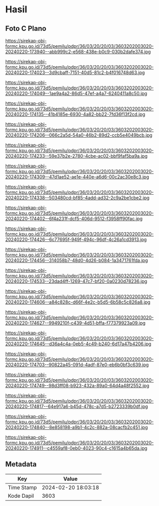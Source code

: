 # Hasil

## Foto C Plano

https://sirekap-obj-formc.kpu.go.id/73d5/pemilu/pdpr/36/03/20/20/03/3603202003020-20240220-173940--abb999c2-e568-438e-b0c9-030b2dafe374.jpg

https://sirekap-obj-formc.kpu.go.id/73d5/pemilu/pdpr/36/03/20/20/03/3603202003020-20240220-174023--3d9cbaff-7151-40d5-81c2-b4f016748d63.jpg

https://sirekap-obj-formc.kpu.go.id/73d5/pemilu/pdpr/36/03/20/20/03/3603202003020-20240220-174049--1ae9a4a2-86d5-47ef-a4a7-6240411a8c50.jpg

https://sirekap-obj-formc.kpu.go.id/73d5/pemilu/pdpr/36/03/20/20/03/3603202003020-20240220-174135--41b4185e-6930-4a82-bb22-7fd36f13f2cd.jpg

https://sirekap-obj-formc.kpu.go.id/73d5/pemilu/pdpr/36/03/20/20/03/3603202003020-20240220-174206--066c2a5d-54a0-46b2-89d2-ccb5e4049bcb.jpg

https://sirekap-obj-formc.kpu.go.id/73d5/pemilu/pdpr/36/03/20/20/03/3603202003020-20240220-174233--59e37b2e-2780-4cbe-ac02-bbf9faf5ba9a.jpg

https://sirekap-obj-formc.kpu.go.id/73d5/pemilu/pdpr/36/03/20/20/03/3603202003020-20240220-174309--47d1ae52-ae1e-440e-a6d6-00c2ac30e8c3.jpg

https://sirekap-obj-formc.kpu.go.id/73d5/pemilu/pdpr/36/03/20/20/03/3603202003020-20240220-174338--503480cd-bf85-4add-ad32-2c9a2be1cbe2.jpg

https://sirekap-obj-formc.kpu.go.id/73d5/pemilu/pdpr/36/03/20/20/03/3603202003020-20240220-174402--6f4a231f-dcf5-406d-9512-f3958ff90fac.jpg

https://sirekap-obj-formc.kpu.go.id/73d5/pemilu/pdpr/36/03/20/20/03/3603202003020-20240220-174426--6c77695f-949f-494c-96df-4c26a1cd3913.jpg

https://sirekap-obj-formc.kpu.go.id/73d5/pemilu/pdpr/36/03/20/20/03/3603202003020-20240220-174456--314058b7-48d0-4d26-b084-1a3471761fda.jpg

https://sirekap-obj-formc.kpu.go.id/73d5/pemilu/pdpr/36/03/20/20/03/3603202003020-20240220-174533--23dad4ff-1269-47c7-bf20-0a0230d78236.jpg

https://sirekap-obj-formc.kpu.go.id/73d5/pemilu/pdpr/36/03/20/20/03/3603202003020-20240220-174606--a84c828c-d66f-4e2c-b5d5-6b58c5c826a8.jpg

https://sirekap-obj-formc.kpu.go.id/73d5/pemilu/pdpr/36/03/20/20/03/3603202003020-20240220-174627--9949210f-c439-4d51-bffa-f77379923a09.jpg

https://sirekap-obj-formc.kpu.go.id/73d5/pemilu/pdpr/36/03/20/20/03/3603202003020-20240220-174645--d36a4c4a-0eb5-4c49-b240-6d17a47b4206.jpg

https://sirekap-obj-formc.kpu.go.id/73d5/pemilu/pdpr/36/03/20/20/03/3603202003020-20240220-174703--90822a45-091d-4adf-87e0-eb6b0bf3c639.jpg

https://sirekap-obj-formc.kpu.go.id/73d5/pemilu/pdpr/36/03/20/20/03/3603202003020-20240220-174749--98d3ff08-b923-432a-89a0-64d4a48f2552.jpg

https://sirekap-obj-formc.kpu.go.id/73d5/pemilu/pdpr/36/03/20/20/03/3603202003020-20240220-174817--64e917a6-b45d-478c-a7d5-b2723339b0df.jpg

https://sirekap-obj-formc.kpu.go.id/73d5/pemilu/pdpr/36/03/20/20/03/3603202003020-20240220-174840--8e858198-a9b1-4c2c-882a-08cacfb2c451.jpg

https://sirekap-obj-formc.kpu.go.id/73d5/pemilu/pdpr/36/03/20/20/03/3603202003020-20240220-174911--c4559af8-0eb0-4023-90c4-c1615a4b65da.jpg


## Metadata

| Key        | Value               |
| ---------- | ------------------- |
| Time Stamp | 2024-02-20 18:03:18 |
| Kode Dapil | 3603                |




